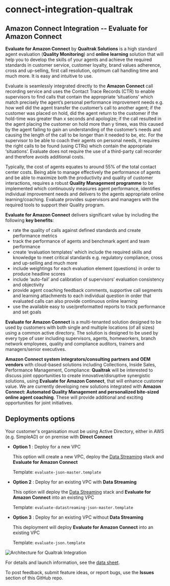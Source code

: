 # connect-integration-qualtrak

## Amazon Connect Integration -- Evaluate for Amazon Connect

**Evaluate for Amazon Connect** by **Qualtrak Solutions** is a high standard agent evaluation (**Quality Monitoring**) and **online learning** solution that will help you to develop the skills of your agents and achieve the required standards in customer service, customer loyalty, brand values adherence, cross and up-selling, first call resolution, optimum call handling time and much more. It is easy and intuitive to use.

Evaluate is seamlessly integrated directly to the **Amazon Connect** call recording service and uses the Contact Trace Records (CTR) to enable supervisors to find calls that contain the appropriate ‘situations’ which match precisely the agent’s personal performance improvement needs e.g. how well did the agent transfer the customer’s call to another agent; if the customer was placed on hold, did the agent return to the customer if the hold-time was greater than x seconds and apologize; if the call resulted in the agent placing the customer on hold more than y times, was this caused by the agent failing to gain an understanding of the customer’s needs and causing the length of the call to be longer than it needed to be, etc. For the supervisor to be able to coach their agents on personal needs, it requires the right calls to be found (using CTRs) which contain the appropriate ‘situations’. Evaluate does not require the use of a third-party call recorder and therefore avoids additional costs.

Typically, the cost of agents equates to around 55% of the total contact center costs. Being able to manage effectively the performance of agents and be able to maximize both the productivity and quality of customer interactions, requires a robust **Quality Management programme** to be implemented which continuously measures agent performance, identifies individual improvement needs and delivers to the agents appropriate online learning/coaching. Evaluate provides supervisors and managers with the required tools to support their Quality program.

**Evaluate for Amazon Connect** delivers significant value by including the following **key benefits**:

- rate the quality of calls against defined standards and create performance metrics
- track the performance of agents and benchmark agent and team performance
- create ‘evaluation templates’ which include the required skills and knowledge to meet critical standards e.g. regulatory compliance, cross and up-selling and much more
- include weightings for each evaluation element (questions) in order to produce headline scores
- include ‘auto-fail’ and calibration of supervisors’ evaluation consistency and objectivity
- provide agent coaching feedback comments, supportive call segments and learning attachments to each individual question in order that evaluated calls can also provide continuous online learning
- use the available easy to use/preformatted reports to track performance and set goals

**Evaluate for Amazon Connect** is a multi-tenanted solution designed to be used by customers with both single and multiple locations (of all sizes) using a common active directory. The solution is designed to be used by every type of user including supervisors, agents, homeworkers, branch network employees, quality and compliance auditors, trainers and managers/senior executives.

**Amazon Connect system integrators/consulting partners and OEM vendors** with cloud-based solutions including Collections, Inside Sales, Performance Management, Compliance: **Qualtrak** will be interested to discuss joint opportunities to create innovative/disruptive synergistic solutions, using **Evaluate for Amazon Connect**, that will enhance customer value. We are currently developing new solutions integrated with **Amazon Connect: Automated Quality Management and personalized bite-sized online agent coaching**. These will provide additional and exciting opportunities for joint initiatives.   
 

## Deployments options

Your customer's organisation must be using Active Directory, either in AWS (e.g. SimpleAD) or on premise with **Direct Connect**


- **Option 1** : Deploy for a new VPC 

  This option will create a new VPC, deploy the [Data Streaming](https://aws.amazon.com/quickstart/connect/data-streaming/) stack and **Evaluate for Amazon Connect**

    Template: `evaluate-json-master.template`

- **Option 2** : Deploy for an existing VPC with **Data Streaming**

  This option will deploy the [Data Streaming](https://aws.amazon.com/quickstart/connect/data-streaming/) stack and **Evaluate for Amazon Connect** into an existing VPC

    Template: `evaluate-datastreaming-json-master.template`

- **Option 3** : Deploy for an existing VPC without **Data Streaming**

  This deployment will deploy **Evaluate for Amazon Connect** into an existing VPC

    Template: `evaluate-json.template`

![Architecture for Qualtrak Integration](https://s3.amazonaws.com/Qualtrak/quick_start_architecture_diagram.png)

For details and launch information, see the [data sheet](https://aws.amazon.com/quickstart/connect/qualtrak/).

To post feedback, submit feature ideas, or report bugs, use the **Issues** section of this GitHub repo.